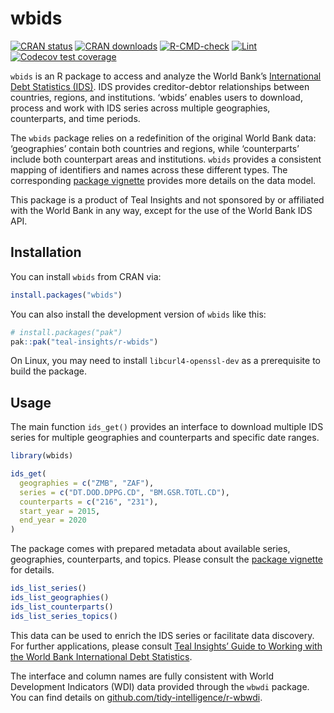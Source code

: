 
<!-- README.md is generated from README.Rmd. Please edit that file -->

# wbids

<!-- badges: start -->

[![CRAN
status](https://www.r-pkg.org/badges/version/wbids)](https://cran.r-project.org/package=wbids)
[![CRAN
downloads](https://cranlogs.r-pkg.org/badges/wbids)](https://cran.r-project.org/package=wbids)
[![R-CMD-check](https://github.com/Teal-Insights/r-wbids/actions/workflows/R-CMD-check.yaml/badge.svg)](https://github.com/Teal-Insights/r-wbids/actions/workflows/R-CMD-check.yaml)
[![Lint](https://github.com/Teal-Insights/r-wbids/actions/workflows/lint.yaml/badge.svg)](https://github.com/Teal-Insights/r-wbids/actions/workflows/lint.yaml)
[![Codecov test
coverage](https://codecov.io/gh/Teal-Insights/r-wbids/graph/badge.svg)](https://app.codecov.io/gh/Teal-Insights/r-wbids)
<!-- badges: end -->

`wbids` is an R package to access and analyze the World Bank’s
[International Debt Statistics
(IDS)](https://datacatalog.worldbank.org/search/dataset/0038015/). IDS
provides creditor-debtor relationships between countries, regions, and
institutions. ‘wbids’ enables users to download, process and work with
IDS series across multiple geographies, counterparts, and time periods.

The `wbids` package relies on a redefinition of the original World Bank
data: ‘geographies’ contain both countries and regions, while
‘counterparts’ include both counterpart areas and institutions. `wbids`
provides a consistent mapping of identifiers and names across these
different types. The corresponding [package
vignette](https://teal-insights.github.io/r-wbids/articles/data-model.html)
provides more details on the data model.

This package is a product of Teal Insights and not sponsored by or
affiliated with the World Bank in any way, except for the use of the
World Bank IDS API.

## Installation

You can install `wbids` from CRAN via:

``` r
install.packages("wbids")
```

You can also install the development version of `wbids` like this:

``` r
# install.packages("pak")
pak::pak("teal-insights/r-wbids")
```

On Linux, you may need to install `libcurl4-openssl-dev` as a
prerequisite to build the package.

## Usage

The main function `ids_get()` provides an interface to download multiple
IDS series for multiple geographies and counterparts and specific date
ranges.

``` r
library(wbids)

ids_get(
  geographies = c("ZMB", "ZAF"),
  series = c("DT.DOD.DPPG.CD", "BM.GSR.TOTL.CD"),
  counterparts = c("216", "231"),
  start_year = 2015,
  end_year = 2020
)
```

The package comes with prepared metadata about available series,
geographies, counterparts, and topics. Please consult the [package
vignette](https://teal-insights.github.io/r-wbids/articles/data-model.html)
for details.

``` r
ids_list_series()
ids_list_geographies()
ids_list_counterparts()
ids_list_series_topics()
```

This data can be used to enrich the IDS series or facilitate data
discovery. For further applications, please consult [Teal Insights’
Guide to Working with the World Bank International Debt
Statistics](https://teal-insights.github.io/teal-insights-guide-to-wbids/).

The interface and column names are fully consistent with World
Development Indicators (WDI) data provided through the `wbwdi` package.
You can find details on
[github.com/tidy-intelligence/r-wbwdi](https://github.com/tidy-intelligence/r-wbwdi).
